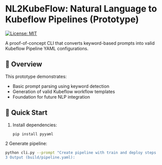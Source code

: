 # NL2KubeFlow: Natural Language to Kubeflow Pipelines (Prototype)

[![License: MIT](https://img.shields.io/badge/License-MIT-yellow.svg)](https://opensource.org/licenses/MIT)

A proof-of-concept CLI that converts keyword-based prompts into valid Kubeflow Pipeline YAML configurations.

## 📖 Overview
This prototype demonstrates:
- Basic prompt parsing using keyword detection
- Generation of valid Kubeflow workflow templates
- Foundation for future NLP integration

## 🚀 Quick Start
1. Install dependencies:
   ```bash
   pip install pyyaml
2 Generate pipeline:
   ```bash
  python cli.py --prompt "Create pipeline with train and deploy steps
3 Output (build/pipeline.yaml):

